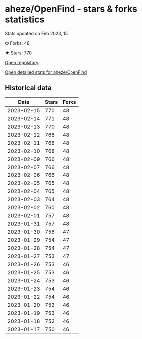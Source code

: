 # aheze/OpenFind - stars & forks statistics

Stats updated on Feb 2023, 15

☋ Forks: 48

★ Stars: 770

[Open repository](https://github.com/aheze/OpenFind)

[Open detailed stats for aheze/OpenFind](https://reviewgithub.com/rep/aheze/OpenFind)

## Historical data
| Date | Stars | Forks |
|------|-------|-------|
| 2023-02-15 | 770 | 48 | 
| 2023-02-14 | 771 | 48 | 
| 2023-02-13 | 770 | 48 | 
| 2023-02-12 | 768 | 48 | 
| 2023-02-11 | 768 | 48 | 
| 2023-02-10 | 768 | 48 | 
| 2023-02-09 | 766 | 48 | 
| 2023-02-07 | 766 | 48 | 
| 2023-02-06 | 766 | 48 | 
| 2023-02-05 | 765 | 48 | 
| 2023-02-04 | 765 | 48 | 
| 2023-02-03 | 764 | 48 | 
| 2023-02-02 | 760 | 48 | 
| 2023-02-01 | 757 | 48 | 
| 2023-01-31 | 757 | 48 | 
| 2023-01-30 | 756 | 47 | 
| 2023-01-29 | 754 | 47 | 
| 2023-01-28 | 754 | 47 | 
| 2023-01-27 | 753 | 47 | 
| 2023-01-26 | 753 | 46 | 
| 2023-01-25 | 753 | 46 | 
| 2023-01-24 | 753 | 46 | 
| 2023-01-23 | 754 | 46 | 
| 2023-01-22 | 754 | 46 | 
| 2023-01-20 | 753 | 46 | 
| 2023-01-19 | 753 | 46 | 
| 2023-01-18 | 752 | 46 | 
| 2023-01-17 | 750 | 46 | 

